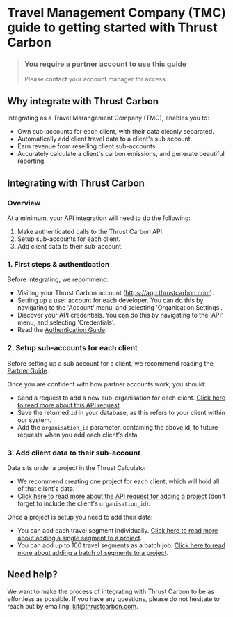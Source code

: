 # **Travel Management Company (TMC)** guide to getting started with Thrust Carbon

<!-- theme: warning -->

> ### You require a partner account to use this guide
> Please contact your account manager for access.

## Why integrate with Thrust Carbon

Integrating as a Travel Marangement Company (TMC), enables you to:

* Own sub-accounts for each client, with their data cleanly separated.
* Automatically add client travel data to a client's sub account.
* Earn revenue from reselling client sub-accounts.
* Accurately calculate a client's carbon emissions, and generate beautiful reporting.

## Integrating with Thrust Carbon

### Overview

At a minimum, your API integration will need to do the following:

1. Make authenticated calls to the Thrust Carbon API.
2. Setup sub-accounts for each client.
3. Add client data to their sub-account.

### 1. First steps & authentication

Before integrating, we recommend:

* Visiting your Thrust Carbon account (https://app.thrustcarbon.com).
* Setting up a user account for each developer. You can do this by navigating to the 'Account' menu, and selecting 'Organisation Settings'.
* Discover your API credentials. You can do this by navigating to the 'API' menu, and selecting 'Credentials'.
* Read the [Authentication Guide](../guides/2.Authentication.md).

### 2. Setup sub-accounts for each client

Before setting up a sub account for a client, we recommend reading the [Partner Guide](../guides/3.Partner-Guide.md).

Once you are confident with how partner accounts work, you should:

* Send a request to add a new sub-organisation for each client. [Click here to read more about this API request](https://docs.thrustcarbon.com/docs/thrust-docs/endpoints/3-organisation-settings.v1.yaml/paths/api~11~1setting~1organisation~1sub-organisations/post).
* Save the returned `id` in your database, as this refers to your client within our system.
* Add the `organisation_id` parameter, containing the above id, to future requests when you add each client's data. 

### 3. Add client data to their sub-account

Data sits under a project in the Thrust Calculator:

* We recommend creating one project for each client, which will hold all of that client's data.
* [Click here to read more about the API request for adding a project](https://docs.thrustcarbon.com/docs/thrust-docs/endpoints/1-calculator.v1.json/paths/~1projects/post) (don't forget to include the client's `organisation_id`).

Once a project is setup you need to add their data:

* You can add each travel segment individually. [Click here to read more about adding a single segment to a project](https://docs.thrustcarbon.com/docs/thrust-docs/endpoints/1-calculator.v1.json/paths/~1projects~1%7BprojectId%7D~1segments/post).
* You can add up to 100 travel segments as a batch job. [Click here to read more about adding a batch of segments to a project](https://docs.thrustcarbon.com/docs/thrust-docs/endpoints/1-calculator.v1.json/paths/~1projects~1%7BprojectId%7D~1segments~1batch/post).

## Need help?

We want to make the process of integrating with Thrust Carbon to be as effortless as possible. If you have any questions, please do not hesitate to reach out by emailing: [kit@thrustcarbon.com](mailto:kit@thrustcarbon.com?subject=API+Support).